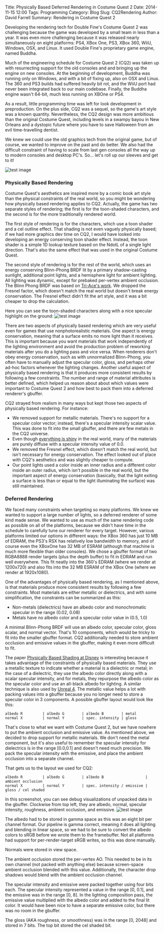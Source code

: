 Title: Physically Based Deferred Rendering in Costume Quest 2
Date: 2014-11-15 12:00
Tags: Programming
Category: Blog
Slug: CQ2Rendering
Author: David Farrell
Summary: Rendering in Costume Quest 2

Developing the rendering tech for Double Fine's Costume Quest 2 was challenging because the game was developed by a small team in less than a year. It was even more challenging because it was released nearly simultaneously on eight platforms: PS4, XBox One, PS3, XBox 360, WiiU, Windows, OSX, and Linux. It used Double Fine's proprietary game engine, named Buddha.

Much of the engineering schedule for Costume Quest 2 (CQ2) was taken up with resurrecting support for the old consoles and and bringing up the engine on new consoles. At the beginning of development, Buddha was running only on Windows, and with a bit of fixing up, also on OSX and Linux. The 360 and PS3 builds had suffered heavily bit rot, and the WiiU port had never been integrated back to our main codebase. Finally, the Buddha engine wasn't 64-bit, much less running on XBOne or PS4.

As a result, little programming time was left for look development in preproduction. On the plus side, CQ2 was a sequel, so the game's art style was a known quantity. Nevertheless, the CQ2 design was more ambitious than the original Costume Quest, including levels in a swampy bayou in New Orleans and a dystopic future where you have to save Halloween from an evil time-travelling dentist.

We knew we could use the old graphics tech from the original game, but of course, we wanted to improve on the past and do better. We also had the difficult constraint of having to scale from last gen consoles all the way up to modern consoles and desktop PC's. So... let's roll up our sleeves and get to it!

![test image]({filename}images/cq2/cq2_bayou.jpg)

### Physically Based Rendering

Costume Quest's aesthetics are inspired more by a comic book art style than the physical constraints of the real world, so you might be wondering how physically based rendering applies to CQ2. Actually, the game has two separate styles of rendering; the first is for the toon-shaded characters, and the second is for the more traditionally rendered world.

The first style of rendering is for the characters, which use a toon shader and a cel outline effect. That shading is not even vaguely physically based; if we had more graphics dev time on CQ2, I would have looked into developing an energy conserving toon shader effect. Instead, the toon shader is a simple 1D lookup texture based on the NdotL of a single light direction. That's also the same effect that was used in the original Costume Quest.

The second style of rendering is for the rest of the world, which uses an energy conserving Blinn-Phong BRDF lit by a primary shadow-casting sunlight, additional point lights, and a hemisphere light for ambient lighting. All lighting was dynamic, except for prebaked per-vertex ambient occlusion. The Blinn Phong BRDF was based on [Tri-Ace's work](http://renderwonk.com/publications/s2010-shading-course/gotanda/course_note_practical_implementation_at_triace.pdf). We dropped the Fresnel factor, which doesn't match the real world but doesn't break energy conservation. The Fresnel effect didn't fit the art style, and it was a bit cheaper to drop the calculation.

Here you can see the toon-shaded characters along with a nice specular highlight on the ground:
![test image]({filename}images/cq2/cq2_street.jpg)

There are two aspects of physically based rendering which are very useful even for games that use nonphotorealistic materials. One aspect is energy conservation, meaning that a surface emits no more light than it receives. This is important because you want materials that work independently of the lighting environment and avoid the production problem of reworking materials after you do a lighting pass and vice versa. When renderers don't obey energy conservation, such as with unnormalized Blinn-Phong, you often have to manually adjust the specular color, gloss, and perhaps other ad-hoc factors whenever the lighting changes. Another useful aspect of physically based rendering is that it produces more consistent results by following a few constraints. The number and range of material attributes is better defined, which helped us reason about about which values were important to Costume Quest 2 and how best to pack them into a deferred renderer's gbuffer.

CQ2 strayed from realism in many ways but kept those two aspects of physically based rendering. For instance:

* We removed support for metallic materials. There's no support for a specular color vector; instead, there's a specular intensity scalar value. This was done to fit into the small gbuffer, and there are few metals in the CQ2 universe.
* Even though [everything is shiny](http://filmicgames.com/archives/547) in the real world, many of the materials are purely diffuse with a specular intensity value of 0.0. 
* We removed the Fresnel effect, which doesn't match the real world, but isn't necessary for energy conservation. The effect looked out of place with CQ2's aesthetics and was slightly cheaper to compute.
* Our point lights used a color inside an inner radius and a different color inside an outer radius, which isn't possible in the real world, but the important aspect of energy conservation (basically, that the light exiting a surface is less than or equal to the light illuminating the surface) was still maintained.

### Deferred Rendering

We faced many constraints when targeting so many platforms. We knew we wanted to support a large number of lights, so a deferred renderer of some kind made sense. We wanted to use as much of the same rendering code as possible on all of the platforms, because we didn't have time in the schedule to carefully tune our renderer for every target. However, various platforms limited our options in different ways: the XBox 360 has just 10 MB of EDRAM, the PS3's RSX has relatively low bandwidth to memory, and of course even the XBoxOne has 32 MB of ESRAM (although that machine is much more flexible than older consoles). We chose a gbuffer format of two RGBA8888 render targets (plus the depth buffer) to fit in EDRAM and run well everywhere. This fit neatly into the 360's EDRAM (where we render at 1200x720) and also fits into the 32 MB ESRAM of the XBox One (where we render at 1920x1080).

One of the advantages of physically based rendering, as I mentioned above, is that materials produce more consistent results by following a few constraints. Most materials are either metallic or dielectrics, and with some simplification, the constraints can be summarized as this:

* Non-metals (dielectrics) have an albedo color and monochromatic specular in the range (0.02, 0.08)
* Metals have no albedo color and a specular color value in (0.5, 1.0)

A minimal Blinn-Phong BRDF will use an albedo color, specular color, gloss scalar, and normal vector. That's 10 components, which would be tricky to fit into the smaller gbuffer format. CQ2 additionally needed to store ambient occlusion and emissive values in the gbuffer, making it even more difficult to fit.

The paper [Physically Based Shading at Disney](http://disney-animation.s3.amazonaws.com/library/s2012_pbs_disney_brdf_notes_v2.pdf) is interesting because it takes advantage of the constraints of physically based materials. They use a metallic texture to indicate whether a material is a dielectric or metal; in the case of a dielectric, they use the albedo color directly along with a scalar specular intensity, and for metals, they repurpose the albedo color as the specular color and use an all-black albedo for lighting. A similar technique is also used by [Unreal 4](https://docs.unrealengine.com/latest/INT/Engine/Rendering/Materials/PhysicallyBased/index.html). The metallic value helps a lot with packing values into a gbuffer because you no longer need to store a specular color in 3 components. A possible gbuffer layout would look like this:


```
albedo R         | albedo G        | albedo B        | metal
normal X         | normal Y        | spec. intensity | gloss
```

That's close to what we want with Costume Quest 2, but we have nowhere to put the ambient occlusion and emissive value. As mentioned above, we decided to drop support for metallic materials. We don't need the metal component, but it's also useful to remember the specular intensity for dielectrics is in the range [0.0,0.1] and doesn't need much precision. We pack the specular intensity with the emissive, and place the ambient occlusion into a separate channel.

That gets us to the layout we used for CQ2:

```
albedo R         | albedo G        | albedo B                   | ambient occlusion
normal X         | normal Y        | spec. intensity / emissive | gloss / cel shaded 
```

In this screenshot, you can see debug visualizations of unpacked data in the gbuffer. Clockwise from top left, they are albedo, normal, specular intensity, roughness, ambient occlusion, and emissive.
![test image]({filename}images/cq2/cq2_gbuffer.jpg)

The albedo had to be stored in gamma space as this was an eight bit per channel format. Our pipeline is gamma correct, meaning it does all lighting and blending in linear space, so we had to be sure to convert the albedo colors to sRGB before we wrote them to the framebuffer. Not all platforms had support for per-render-target sRGB writes, so this was done manually.

Normals were stored in view space.

The ambient occlusion stored the per-vertex AO. This needed to be in its own channel (not packed with anything else) because screen-space ambient occlusion blended with this value. Additionally, the character drop shadows would blend with the ambient occlusion channel.

The specular intensity and emissive were packed together using four bits each. The specular intensity represented a value in the range [0, 0.1], and the emissive was in the range [0, 8]. In the lighting composition pass, the emissive value multiplied with the albedo color and added to the final lit color. It would have been nice to have a separate emissive color, but there was no room in the gbuffer.

The gloss (AKA roughness, or smoothness) was in the range [0, 2048] and stored in 7 bits. The top bit stored the cel shaded bit.
